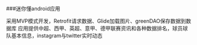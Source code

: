 ###迷你懂android应用

采用MVP模式开发，Retrofit请求数据、Glide加载图片、greenDAO保存数据到数据库
应用提供中超、西甲、英超、意甲、德甲联赛资讯和各种数据排名，球员球队基本信息，instagram与twitter实时动态
